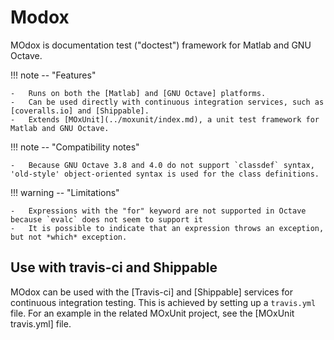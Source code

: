 # Modox

MOdox is documentation test ("doctest") framework for Matlab and GNU Octave.

!!! note -- "Features"

    -   Runs on both the [Matlab] and [GNU Octave] platforms.
    -   Can be used directly with continuous integration services, such as [coveralls.io] and [Shippable].
    -   Extends [MOxUnit](../moxunit/index.md), a unit test framework for Matlab and GNU Octave.

!!! note -- "Compatibility notes"

    -   Because GNU Octave 3.8 and 4.0 do not support `classdef` syntax, 'old-style' object-oriented syntax is used for the class definitions.

!!! warning -- "Limitations"

    -   Expressions with the "for" keyword are not supported in Octave because `evalc` does not seem to support it
    -   It is possible to indicate that an expression throws an exception, but not *which* exception.

## Use with travis-ci and Shippable

MOdox can be used with the [Travis-ci] and [Shippable] services for continuous integration testing.
This is achieved by setting up a `travis.yml` file.
For an example in the related MOxUnit project, see the [MOxUnit travis.yml] file.

